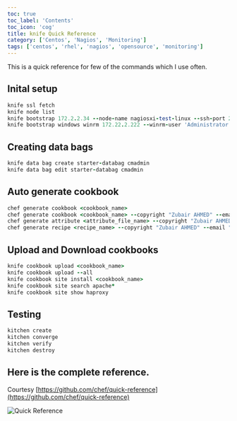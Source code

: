 ```yaml
---
toc: true 
toc_label: 'Contents' 
toc_icon: 'cog'
title: knife Quick Reference
category: ['Centos', 'Nagios', 'Monitoring']
tags: ['centos', 'rhel', 'nagios', 'opensource', 'monitoring']
---
```


This is a quick reference for few of the commands which I use often.

## Inital setup

~~~ ruby
knife ssl fetch
knife node list
knife bootstrap 172.2.2.34 --node-name nagiosxi-test-linux --ssh-port 22 --ssh-user root --ssh-password nagiosxi@123 --sudo
knife bootstrap windows winrm 172.22.2.222 --winrm-user 'Administrator' --winrm-password 'Nagios2234' --node-name nagiosxi_test_windows_client --winrm-ssl-verify-mode verify_none -V -y --run-list 'recipe[chef-client]'
~~~

## Creating data bags

~~~ ruby
knife data bag create starter-databag cmadmin
knife data bag edit starter-databag cmadmin
~~~

## Auto generate cookbook

~~~ ruby
chef generate cookbook <cookbook_name>
chef generate cookbook <cookbook_name> --copyright "Zubair AHMED" --email "zubayr.a@gmail.com" --license "mit"
chef generate attribute <attribute_file_name> --copyright "Zubair AHMED" --email "zubayr.a@gmail.com" --license "mit"
chef generate recipe <recipe_name> --copyright "Zubair AHMED" --email "zubayr.a@gmail.com" --license "mit"
~~~

## Upload and Download cookbooks

~~~ ruby
knife cookbook upload <cookbook_name>
knife cookbook upload --all
knife cookbook site install <cookbook_name>
knife cookbook site search apache*
knife cookbook site show haproxy
~~~

## Testing

~~~ ruby
kitchen create
kitchen converge
kitchen verify
kitchen destroy
~~~



## Here is the complete reference.

Courtesy [https://github.com/chef/quick-reference](https://github.com/chef/quick-reference)

![Quick Reference](https://raw.githubusercontent.com/chef/quick-reference/master/qr_knife_web.png)
